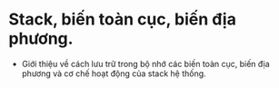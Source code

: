 # Stack, biến toàn cục, biến địa phương.

- Giới thiệu về cách lưu trữ trong bộ nhớ các biến toàn cục, biến địa phương và cơ chế hoạt động của
  stack hệ thống.
